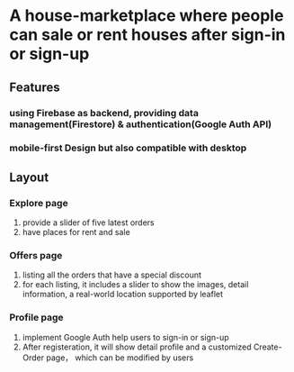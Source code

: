 # A house-marketplace where people can sale or rent houses after sign-in or sign-up

## Features
### using Firebase as backend, providing data management(Firestore) & authentication(Google Auth API)
### mobile-first Design but also compatible with desktop

## Layout
### Explore page
1. provide a slider of five latest orders
2. have places for rent and sale

### Offers page
1. listing all the orders that have a special discount
2. for each listing, it includes a slider to show the images, detail information, a real-world location supported by leaflet

### Profile page
1. implement Google Auth help users to sign-in or sign-up
2. After registeration, it will show detail profile and a customized Create-Order page， which can be modified by users


